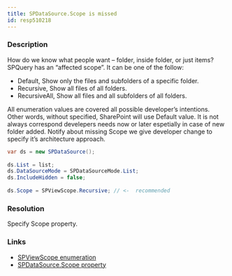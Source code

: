 ```yaml
---
title: SPDataSource.Scope is missed
id: resp510218
---
```

### Description
How do we know what people want – folder, inside folder, or just items?
SPQuery has an “affected scope”. It can be one of the follow: 

* Default, Show only the files and subfolders of a specific folder.
* Recursive, Show all files of all folders.
* RecursiveAll, Show all files and all subfolders of all folders.

All enumeration values are covered all possible developer’s intentions. Other words, without specified, SharePoint will use Default value. It is not always correspond develepers needs now or later espetially in case of new folder added. Notify about missing Scope we give developer change to specify it’s architecture approach.

```cs
var ds = new SPDataSource();
 
ds.List = list;
ds.DataSourceMode = SPDataSourceMode.List;
ds.IncludeHidden = false;
 
ds.Scope = SPViewScope.Recursive; // <-  recommended
```

### Resolution
Specify Scope property.

### Links
- [SPViewScope enumeration](https://msdn.microsoft.com/en-us/library/microsoft.sharepoint.spviewscope.aspx)
- [SPDataSource.Scope property](https://msdn.microsoft.com/EN-US/library/microsoft.sharepoint.webcontrols.spdatasource.scope.aspx)

